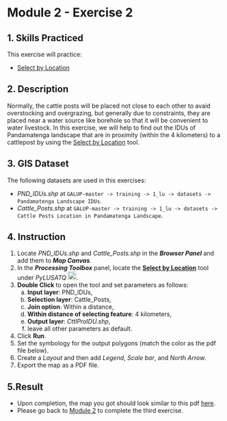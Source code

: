 # Module 2 - Exercise 2

## 1. Skills Practiced

This exercise will practice:

- [Select by Location](https://github.com/mogaetkpp/GALUP/blob/master/training/1_lu/modules/module2.md#26-select-by-location)

## 2. Description

Normally, the cattle posts will be placed not close to each other to avaid overstocking and overgrazing, but generally due to constraints, they are placed near a water source like borehole so that it will be convenient to water livestock. In this exercise, we will help to find out the IDUs of Pandamatenga landscape that are in proximity (within the 4 kilometers) to a cattlepost by using the [Select by Location](https://github.com/mogaetkpp/GALUP/blob/master/training/1_lu/modules/module2.md#26-select-by-location) tool.

## 3. GIS Dataset

The following datasets are used in this exercises:
- _PND\_IDUs.shp_ at
`GALUP-master -> training -> 1_lu -> datasets -> Pandamatenga Landscape IDUs`.
- _Cattle\_Posts.shp_ at `GALUP-master -> training -> 1_lu -> datasets -> Cattle Posts Location in Pandamatenga Landscape`.

## 4. Instruction

1. Locate _PND\_IDUs.shp_ and _Cattle\_Posts.shp_ in the
   **_Browser Panel_** and add them to **_Map Canvas_**.
2. In the **_Processing Toolbox_** panel, locate the
   **<ins>Select by Location</ins>** tool under _PyLUSATQ_
<img src="https://github.com/mogaetkpp/GALUP/blob/master/img/gui/icon/PyLUSATQ.svg" alt= "scripts" width="20">.
3. **Double Click** to open the tool and set parameters as follows:
   <ol type="a">
      <li><b>Input layer</b>: PND_IDUs,</li>
      <li><b>Selection layer</b>: Cattle_Posts,</li>
      <li><b>Join option</b>: Within a distance,</li>
      <li><b>Within distance of selecting feature</b>: 4 kilometers,</li>
      <li><b>Output layer</b>: <i>CttlProIDU.shp</i>,</li>
      <li>leave all other parameters as default.</li>
   </ol>
4. Click **Run**.
5. Set the symbology for the output polygons (match the color as the pdf file
   below).
6. Create a _Layout_ and then add _Legend_, _Scale bar_, and _North Arrow_.
7. Export the map as a PDF file.

## 5.Result

- Upon completion, the map you got should look similar to this pdf
  [here](../pdf_maps/M2E2_SelLoc.pdf).
- Please go back to
  [Module 2](https://github.com/mogaetkpp/GALUP/blob/master/training/1_lu/modules/module2.md#7-exercises-and-post-training-survey) to complete the third exercise.
